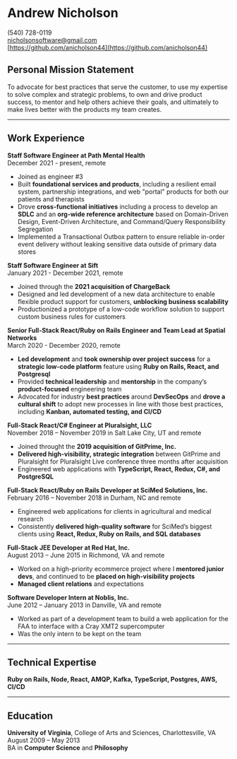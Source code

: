 # Andrew Nicholson
(540) 728-0119  
[nicholsonsoftware@gmail.com](nicholsonsoftware@gmail.com)  
[https://github.com/anicholson44](https://github.com/anicholson44)  

## Personal Mission Statement

To advocate for best practices that serve the customer, to use my expertise to solve complex and strategic problems, to own and drive product success, to mentor and help others achieve their goals, and ultimately to make lives better with the products my team creates.

--- 

## Work Experience  

**Staff Software Engineer at Path Mental Health**  
December 2021 - present, remote
* Joined as engineer #3
* Built **foundational services and products**, including a resilient email system, partnership integrations, and web "portal" products for both our patients and therapists
* Drove **cross-functional initiatives** including a process to develop an **SDLC** and an **org-wide reference architecture** based on Domain-Driven Design, Event-Driven Architecture, and Command/Query Responsibility Segregation
* Implemented a Transactional Outbox pattern to ensure reliable in-order event delivery without leaking sensitive data outside of primary data stores


**Staff Software Engineer at Sift**  
January 2021 - December 2021, remote
* Joined through the **2021 acquisition of ChargeBack**
* Designed and led development of a new data architecture to enable flexible product support for customers, **unblocking business scalability**
* Productionized a prototype of a low-code workflow solution to support custom business rules for customers

**Senior Full-Stack React/Ruby on Rails Engineer and Team Lead at Spatial Networks**  
March 2020 - December 2020, remote
* **Led development** and **took ownership over project success** for a **strategic low-code platform** feature using **Ruby on Rails, React, and Postgresql**
* Provided **technical leadership** and **mentorship** in the company’s **product-focused** engineering team
* Advocated for industry **best practices** around **DevSecOps** and **drove a cultural shift** to adopt new processes in line with those best practices, including **Kanban, automated testing, and CI/CD**


**Full-Stack React/C# Engineer at Pluralsight, LLC**  
November 2018 – November 2019 in Salt Lake City, UT and remote
* Joined throught the **2019 acquisition of GitPrime, Inc.**
* **Delivered high-visibility, strategic integration** between GitPrime and Pluralsight for Pluralsight Live conference three months after acquisition
* Engineered web applications with **TypeScript, React, Redux, C#, and PostgreSQL**


**Full-Stack React/Ruby on Rails Developer at SciMed Solutions, Inc.**  
February 2016 – November 2018 in Durham, NC and remote
* Engineered web applications for clients in agricultural and medical research 
* Consistently **delivered high-quality software** for SciMed’s biggest clients using **React, Redux, Ruby on Rails, and SQL databases**


**Full-Stack JEE Developer at Red Hat, Inc.**  
August 2013 – June 2015 in Richmond, VA and remote
* Worked on a high-priority ecommerce project where I **mentored junior devs**, and continued to be **placed on high-visibility projects**
* **Managed client relations** and expectations

**Software Developer Intern at Noblis, Inc.**  
June 2012 – January 2013 in Danville, VA and remote
* Worked as part of a development team to build a web application for the FAA to interface with a Cray XMT2 supercomputer
* Was the only intern to be kept on the team

---

## Technical Expertise  

**Ruby on Rails, Node, React, AMQP, Kafka, TypeScript, Postgres, AWS, CI/CD**

---

## Education
**University of Virginia**, College of Arts and Sciences, Charlottesville, VA  
August 2009 – May 2013  
BA in **Computer Science** and **Philosophy**  
